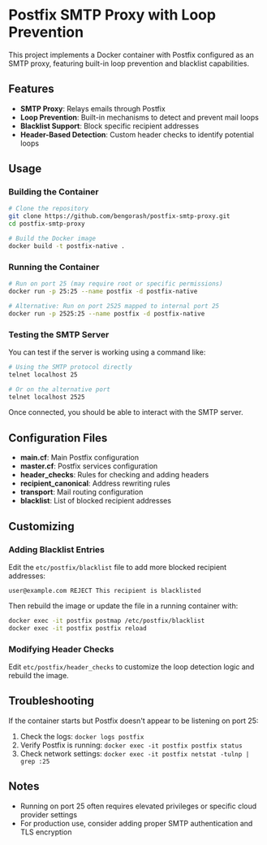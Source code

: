 
# Postfix SMTP Proxy with Loop Prevention

This project implements a Docker container with Postfix configured as an SMTP proxy, featuring built-in loop prevention and blacklist capabilities.

## Features

- **SMTP Proxy**: Relays emails through Postfix
- **Loop Prevention**: Built-in mechanisms to detect and prevent mail loops
- **Blacklist Support**: Block specific recipient addresses
- **Header-Based Detection**: Custom header checks to identify potential loops

## Usage

### Building the Container

```bash
# Clone the repository
git clone https://github.com/bengorash/postfix-smtp-proxy.git
cd postfix-smtp-proxy

# Build the Docker image
docker build -t postfix-native .
```

### Running the Container

```bash
# Run on port 25 (may require root or specific permissions)
docker run -p 25:25 --name postfix -d postfix-native

# Alternative: Run on port 2525 mapped to internal port 25
docker run -p 2525:25 --name postfix -d postfix-native
```

### Testing the SMTP Server

You can test if the server is working using a command like:

```bash
# Using the SMTP protocol directly
telnet localhost 25

# Or on the alternative port
telnet localhost 2525
```

Once connected, you should be able to interact with the SMTP server.

## Configuration Files

- **main.cf**: Main Postfix configuration
- **master.cf**: Postfix services configuration
- **header_checks**: Rules for checking and adding headers
- **recipient_canonical**: Address rewriting rules
- **transport**: Mail routing configuration
- **blacklist**: List of blocked recipient addresses

## Customizing

### Adding Blacklist Entries

Edit the `etc/postfix/blacklist` file to add more blocked recipient addresses:

```
user@example.com REJECT This recipient is blacklisted
```

Then rebuild the image or update the file in a running container with:

```bash
docker exec -it postfix postmap /etc/postfix/blacklist
docker exec -it postfix postfix reload
```

### Modifying Header Checks

Edit `etc/postfix/header_checks` to customize the loop detection logic and rebuild the image.

## Troubleshooting

If the container starts but Postfix doesn't appear to be listening on port 25:

1. Check the logs: `docker logs postfix`
2. Verify Postfix is running: `docker exec -it postfix postfix status`
3. Check network settings: `docker exec -it postfix netstat -tulnp | grep :25`

## Notes

- Running on port 25 often requires elevated privileges or specific cloud provider settings
- For production use, consider adding proper SMTP authentication and TLS encryption
